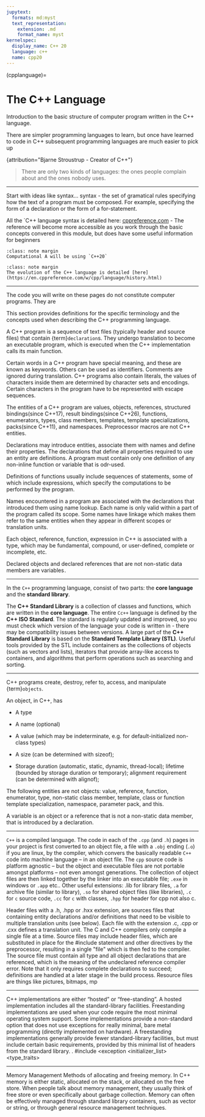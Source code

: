 ```yaml
---
jupytext:
  formats: md:myst
  text_representation:
    extension: .md
    format_name: myst
kernelspec:
  display_name: C++ 20
  language: c++
  name: cpp20
---
```

(cpplanguage)=
#  The C++ Language

Introduction to the basic structure of computer program written in the C++ language.

There are simpler programming languages to learn, but once have learned to code in C++ subsequent programming languages are much easier to pick up

{attribution="Bjarne Stroustrup - Creator of C++"}
> There are only two kinds of languages: the ones people complain about and the ones nobody uses. 


***

Start with ideas like syntax...
syntax - the set of gramatical rules specifying how the text of a program must be composed. For example, specifying the form of a declaration or the form of a for-statement.



All the `C++ language syntax is detailed here: [cppreference.com](https://en.cppreference.com/w/) - The reference will become more accessible as you work through the basic concepts convered in this module, but does have some useful information for beginners
```{admonition} Note
:class: note margin
Computational A will be using `C++20`
```
```{admonition} Note
:class: note margin
The evolution of the C++ language is detailed [here](https://en.cppreference.com/w/cpp/language/history.html)
```



***
The code you will write on these pages do not constitute computer programs. They are 


This section provides definitions for the specific terminology and the concepts used when describing the C++ programming language.

A C++ program is a sequence of text files (typically header and source files) that contain {term}`declaration`s. They undergo translation to become an executable program, which is executed when the C++ implementation calls its main function.

Certain words in a C++ program have special meaning, and these are known as keywords. Others can be used as identifiers. Comments are ignored during translation. C++ programs also contain literals, the values of characters inside them are determined by character sets and encodings. Certain characters in the program have to be represented with escape sequences.

The entities of a C++ program are values, objects, references, structured bindings(since C++17), result bindings(since C++26), functions, enumerators, types, class members, templates, template specializations, packs(since C++11), and namespaces. Preprocessor macros are not C++ entities.

Declarations may introduce entities, associate them with names and define their properties. The declarations that define all properties required to use an entity are definitions. A program must contain only one definition of any non-inline function or variable that is odr-used.

Definitions of functions usually include sequences of statements, some of which include expressions, which specify the computations to be performed by the program.

Names encountered in a program are associated with the declarations that introduced them using name lookup. Each name is only valid within a part of the program called its scope. Some names have linkage which makes them refer to the same entities when they appear in different scopes or translation units.

Each object, reference, function, expression in C++ is associated with a type, which may be fundamental, compound, or user-defined, complete or incomplete, etc.

Declared objects and declared references that are not non-static data members are variables ﻿.


***


In the `C++` programming language, consist of two parts: the **core language** and the **standard library**.

The **C++ Standard Library** is a collection of classes and functions, which are written in the **core language**.
The entire `Cc++` language is defined by the **C++ ISO Standard**. 
The standard is regularly updated and improved, so you must check which version of the language your code is written in - there may be compatibility issues between versions.
A large part of the **C++ Standard Library** is based on the **Standard Template Library (STL)**. Useful tools provided by the STL include containers as the collections of objects (such as vectors and lists), iterators that provide array-like access to containers, and algorithms that perform operations such as searching and sorting.

***

C++ programs create, destroy, refer to, access, and manipulate {term}`objects`.

An object, in C++, has

* A type
* A name (optional)
* A value (which may be indeterminate, e.g. for default-initialized non-class types)
* A size (can be determined with sizeof);

* Storage duration (automatic, static, dynamic, thread-local);
lifetime (bounded by storage duration or temporary);
alignment requirement (can be determined with alignof);




The following entities are not objects: value, reference, function, enumerator, type, non-static class member, template, class or function template specialization, namespace, parameter pack, and this.

A variable is an object or a reference that is not a non-static data member, that is introduced by a declaration.


***

`C++` is a compiled language. 
The code in each of the `.cpp` (and `.h`) pages in your project is first converted to an object file, a file with a `.obj` ending (`.o`) if you are linux, by the compiler, which convers the basically readable `C++` code into machine language – in an object file.
The `cpp` source code is platform agnostic – but the object and executable files are not portable amongst platforms – not even amongst generations.
The collection of object files are then linked together by the linker into an executable file;  `.exe` in windows or `.app` etc.. 
Other useful extensions: .lib for library files,  `.a` for archive file (similar to library), `.so` for shared object files (like libraries), `.c` for `c` source code,  `.cc` for `c` with classes,  `.hpp` for header for cpp not also c.

Header files with a .h, .hpp or .hxx extension,  are sources files that containing entity declarations and/or definitions that need to be visible to multiple translation units (see below). 
Each file with the extension .c, .cpp or .cxx defines a translation unit. 
The C and C++ compilers only compile a single file at a time. 
Source files may include header files, which are substituted in place for the #include statement and other directives by the preprocessor, resulting in a single "file" which is then fed to the compiler. 
The source file must contain all type and all object declarations that are referenced, which is the meaning of the undeclared reference compiler error. 
Note that it only requires complete declarations to succeed; definitions are handled at a later stage in the build process.
Resource files are things like pictures, bitmaps, mp

***
C++ implementations are either “hosted” or “free-standing”.
A hosted implementation includes all the standard-library facilities.
Freestanding implementations are used when your code require the most minimal operating system support. Some implementations provide a non-standard option that does not use exceptions for really minimal, bare metal programming (directly implemented on hardware). 
A freestanding implementations generally provide fewer standard-library facilities, but must include certain basic requirements, provided by this minimal list of headers from the standard library. .
#include <cstddef> <cfloat> <limits> <climits> <cstdint> <cstdlib> <new> <typeinfo> <exception <initializer_list> <cstdalign> <cstdarg> <cstdbool> <type_traits> <atomic>

***

Memory Management
  Methods of allocating and freeing memory. In C++ memory is either static, allocated on the stack, or allocated on the free store. When people talk about memory management, they usually think of free store or even specifically about garbage collection. Memory can often be effectively managed through standard library containers, such as vector or string, or through general resource management techniques.
